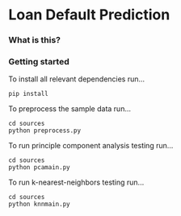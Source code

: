 # Loan Default Prediction

### What is this?

### Getting started
To install all relevant dependencies run...
```
pip install
```
To preprocess the sample data run...
```
cd sources
python preprocess.py
```
To run principle component analysis testing run...
```
cd sources
python pcamain.py
```
To run k-nearest-neighbors testing run...
```
cd sources
python knnmain.py
```

